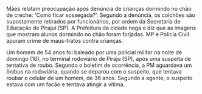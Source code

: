 Mães relatam preocupação após denúncia de crianças dormindo no chão de creche: 'Como ficar sossegada?'. Segundo a denúncia, os colchões são supostamente retirados por funcionários, por ordem da Secretaria de Educação de Pirajuí (SP). A Prefeitura da cidade nega e diz que as imagens que mostram alunos dormindo no chão foram forjadas. MP e Polícia Civil apuram crime de maus-tratos contra crianças.

Um homem de 54 anos foi baleado por uma policial militar na noite de domingo (16), no terminal rodoviário de Piraju (SP), após uma suspeita de tentativa de roubo.
Segundo o boletim de ocorrência, a PM aguardava um ônibus na rodoviária, quando se deparou com o suspeito, que tentava roubar o celular de um homem, de 36 anos. Segundo a agente, o suspeito estava com um facão e tentava atingir a vítima.
